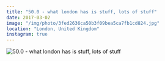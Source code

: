 ```yaml
---
title: "50.0 - what london has is stuff, lots of stuff"
date: 2017-03-02
image: "/img/photo/3fed2636ca50b3f09bea5ca7fb1cd824.jpg"
location: "London, United Kingdom"
instagram: true
---
```


![50.0 - what london has is stuff, lots of stuff](/img/photo/3fed2636ca50b3f09bea5ca7fb1cd824.jpg)
